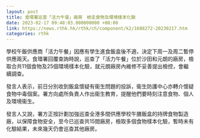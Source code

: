 ```yaml
---
layout: post
title: 食環署巡查「活力午餐」廠房　檢走食物及環境樣本化驗
date: 2023-02-17 09:48:03.000000000 +08:00
link: https://news.rthk.hk/rthk/ch/component/k2/1688272-20230217.htm
categories: rthk
---
```


學校午飯供應商「活力午餐」因應有學生進食飯盒後不適，決定下周一及周二暫停供應兩天。食環署回覆查詢時說，巡查了「活力午餐」位於沙田和元朗的廠房，檢取合共11個食物及25個環境樣本化驗，就元朗廠房內維修不妥善提出檢控，會繼續調查。

發言人表示，前日分別收到飯盒懷疑有衞生問題的投訴，衞生防護中心亦轉介懷疑食物中毒個案。署方向處所負責人作出衞生教育，提醒他們要時刻注意食物、個人及環境衞生。

發言人又說，署方正按計劃加強巡查全港多間供應學校午膳飯盒的持牌食物製造廠，以保障食物安全，至今已巡查共15間廠房，檢取多個食物樣本化驗，暫時未有化驗結果，未來幾天仍會巡查其他廠房。
